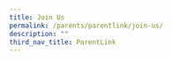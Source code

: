 ```yaml
---
title: Join Us
permalink: /parents/parentlink/join-us/
description: ""
third_nav_title: ParentLink
---
```

